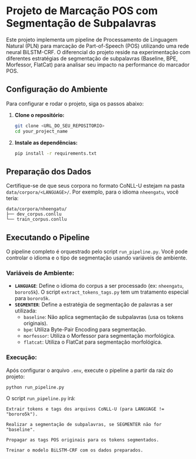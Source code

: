 # Projeto de Marcação POS com Segmentação de Subpalavras

Este projeto implementa um pipeline de Processamento de Linguagem Natural (PLN) para marcação de Part-of-Speech (POS) utilizando uma rede neural BiLSTM-CRF. O diferencial do projeto reside na experimentação com diferentes estratégias de segmentação de subpalavras (Baseline, BPE, Morfessor, FlatCat) para analisar seu impacto na performance do marcador POS.

## Configuração do Ambiente

Para configurar e rodar o projeto, siga os passos abaixo:

1.  **Clone o repositório:**
    ```bash
    git clone <URL_DO_SEU_REPOSITORIO>
    cd your_project_name
    ```

2.  **Instale as dependências:**
    ```bash
    pip install -r requirements.txt
    ```

## Preparação dos Dados

Certifique-se de que seus corpora no formato CoNLL-U estejam na pasta `data/corpora/<LANGUAGE>/`. Por exemplo, para o idioma `nheengatu`, você teria:

```
data/corpora/nheengatu/
├── dev_corpus.conllu
└── train_corpus.conllu
```


## Executando o Pipeline

O pipeline completo é orquestrado pelo script `run_pipeline.py`. Você pode controlar o idioma e o tipo de segmentação usando variáveis de ambiente.

### Variáveis de Ambiente:

* **`LANGUAGE`**: Define o idioma do corpus a ser processado (ex: `nheengatu`, `bororo5k`). O script `extract_tokens_tags.py` tem um tratamento especial para `bororo5k`.
* **`SEGMENTER`**: Define a estratégia de segmentação de palavras a ser utilizada:
    * `baseline`: Não aplica segmentação de subpalavras (usa os tokens originais).
    * `bpe`: Utiliza Byte-Pair Encoding para segmentação.
    * `morfessor`: Utiliza o Morfessor para segmentação morfológica.
    * `flatcat`: Utiliza o FlatCat para segmentação morfológica.

### Execução:

Após configurar o arquivo `.env`, execute o pipeline a partir da raiz do projeto:

```bash
python run_pipeline.py
```
O script `run_pipeline.py` irá:

    Extrair tokens e tags dos arquivos CoNLL-U (para LANGUAGE != "bororo5k").

    Realizar a segmentação de subpalavras, se SEGMENTER não for "baseline".

    Propagar as tags POS originais para os tokens segmentados.

    Treinar o modelo BiLSTM-CRF com os dados preparados.